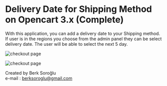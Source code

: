 # Delivery Date for Shipping Method on Opencart 3.x (Complete)

With this application, you can add a delivery date to your Shipping method. If user is in the regions you choose from the admin panel they can be select delivery date. The user will be able to select the next 5 day.

![checkout page](https://github.com/looppin/opencart-date-shipping-method/blob/main/example.jpeg?raw=true)

![checkout page](https://github.com/looppin/opencart-date-shipping-method/blob/main/example2.png?raw=true)

Created by Berk Soroğlu <br>
e-mail : berksoroglu@gmail.com

